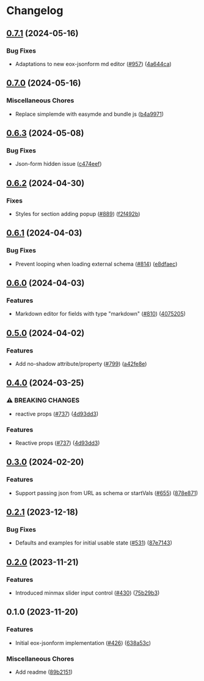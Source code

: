 # Changelog

## [0.7.1](https://github.com/EOX-A/EOxElements/compare/jsonform-v0.7.0...jsonform-v0.7.1) (2024-05-16)


### Bug Fixes

* Adaptations to new eox-jsonform md editor ([#957](https://github.com/EOX-A/EOxElements/issues/957)) ([4a644ca](https://github.com/EOX-A/EOxElements/commit/4a644ca1fa81ad0981761b7f92469198950bfed2))

## [0.7.0](https://github.com/EOX-A/EOxElements/compare/jsonform-v0.6.3...jsonform-v0.7.0) (2024-05-16)


### Miscellaneous Chores

* Replace simplemde with easymde and bundle js ([b4a9971](https://github.com/EOX-A/EOxElements/commit/b4a99710f79c57493768a87e6ff78926b754faaa))

## [0.6.3](https://github.com/EOX-A/EOxElements/compare/jsonform-v0.6.2...jsonform-v0.6.3) (2024-05-08)


### Bug Fixes

* Json-form hidden issue ([c474eef](https://github.com/EOX-A/EOxElements/commit/c474eefba55082657f03ee291ec13ff55016ac3a))

## [0.6.2](https://github.com/EOX-A/EOxElements/compare/jsonform-v0.6.1...jsonform-v0.6.2) (2024-04-30)


### Fixes

* Styles for section adding popup ([#889](https://github.com/EOX-A/EOxElements/issues/889)) ([f2f492b](https://github.com/EOX-A/EOxElements/commit/f2f492b81abec2f8d0b37e0aaf23894d19106f85))

## [0.6.1](https://github.com/EOX-A/EOxElements/compare/jsonform-v0.6.0...jsonform-v0.6.1) (2024-04-03)


### Bug Fixes

* Prevent looping when loading external schema ([#814](https://github.com/EOX-A/EOxElements/issues/814)) ([e8dfaec](https://github.com/EOX-A/EOxElements/commit/e8dfaec9b367bfbef767e25b63be7453afffe6d6))

## [0.6.0](https://github.com/EOX-A/EOxElements/compare/jsonform-v0.5.0...jsonform-v0.6.0) (2024-04-03)


### Features

* Markdown editor for fields with type "markdown" ([#810](https://github.com/EOX-A/EOxElements/issues/810)) ([4075205](https://github.com/EOX-A/EOxElements/commit/4075205951445db34d67390ff6fecfb114e36155))

## [0.5.0](https://github.com/EOX-A/EOxElements/compare/jsonform-v0.4.0...jsonform-v0.5.0) (2024-04-02)


### Features

* Add no-shadow attribute/property ([#799](https://github.com/EOX-A/EOxElements/issues/799)) ([a42fe8e](https://github.com/EOX-A/EOxElements/commit/a42fe8e1fb91ad67a8b4e438ce06bda1bedccc2f))

## [0.4.0](https://github.com/EOX-A/EOxElements/compare/jsonform-v0.3.0...jsonform-v0.4.0) (2024-03-25)


### ⚠ BREAKING CHANGES

* reactive props ([#737](https://github.com/EOX-A/EOxElements/issues/737)) ([4d93dd3](https://github.com/EOX-A/EOxElements/commit/4d93dd3e691133f448e57ebb569138cd99f133d8))

### Features

* Reactive props ([#737](https://github.com/EOX-A/EOxElements/issues/737)) ([4d93dd3](https://github.com/EOX-A/EOxElements/commit/4d93dd3e691133f448e57ebb569138cd99f133d8))

## [0.3.0](https://github.com/EOX-A/EOxElements/compare/jsonform-v0.2.1...jsonform-v0.3.0) (2024-02-20)


### Features

* Support passing json from URL as schema or startVals ([#655](https://github.com/EOX-A/EOxElements/issues/655)) ([878e871](https://github.com/EOX-A/EOxElements/commit/878e87167d30c099afaaa479c767788ab486eef3))

## [0.2.1](https://github.com/EOX-A/EOxElements/compare/jsonform-v0.2.0...jsonform-v0.2.1) (2023-12-18)


### Bug Fixes

* Defaults and examples for initial usable state ([#531](https://github.com/EOX-A/EOxElements/issues/531)) ([87e7143](https://github.com/EOX-A/EOxElements/commit/87e714399b55c0f8468c008bd0c3a3876673f81b))

## [0.2.0](https://github.com/EOX-A/EOxElements/compare/jsonform-v0.1.0...jsonform-v0.2.0) (2023-11-21)


### Features

* Introduced minmax slider input control ([#430](https://github.com/EOX-A/EOxElements/issues/430)) ([75b29b3](https://github.com/EOX-A/EOxElements/commit/75b29b35e8f2e468a8c7c35f3c296549f367f28f))

## 0.1.0 (2023-11-20)


### Features

* Initial eox-jsonform implementation ([#426](https://github.com/EOX-A/EOxElements/issues/426)) ([638a53c](https://github.com/EOX-A/EOxElements/commit/638a53cba1ae0fc11877eb1259cf802b7efad6ca))


### Miscellaneous Chores

* Add readme ([89b2151](https://github.com/EOX-A/EOxElements/commit/89b2151949727c655c84c4722c924c825c4298ca))
